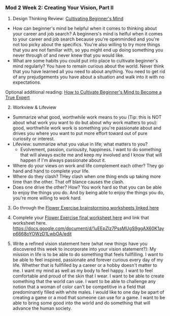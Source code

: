 ### Mod 2 Week 2: Creating Your Vision, Part II <a name="week-2"></a>
1. Design Thinking Review: [Cultivating Beginner's Mind](https://mindfulambition.net/beginners-mind/)

* How can beginner's mind be helpful when it comes to thinking about your career and job search?
  A beginners's mind is helful when it comes to your career and job search because you're openminded and you're not too picky about the specifics. You're also willing to try more things that you are not familiar with, so ypu might end up doing something you never through of and never knew that you would like.
* What are some habits you could put into place to cultivate beginner's mind regularly?
You have to remain curious about the world. Never think that you have learned all you need to about anything. You need to get rid of any prejudgements you have about a situation and walk into it with no expectations.

Optional additional reading: [How to Cultivate Beginner's Mind to Become a True Expert](https://medium.com/better-humans/how-to-cultivate-beginners-mind-to-become-a-true-expert-b2e82953318d)

2. Workview & Lifeview
* Summarize what good, worthwhile work means to you (Tip: this is NOT about what work you want to do but about why work matters to you): good, worthwhile work work is something you're passionate about and drives you where you want to put more effort toward out of pure curiosity or interest.
* Lifeview: summarize what you value in life; what matters to you?
  * Evolvement, passion, curiousity, happiness. I want to do something that will always excite me and keep my involved and I know that will happen if I'm always passionate about it.
* Where do your views on work and life complement each other?
They go hand and hand to complete your life.
* Where do they clash?
THey clash when one thing ends up taking more time than the other. That off blance causes the clash.
* Does one drive the other? How?
You work hard so that you can be able to enjoy the things you do. And by being able to enjoy the things you do, you're more willing to work hard.

3. Go through the [Flower Exercise brainstorming worksheets linked here](https://docs.google.com/document/d/1pLe95AA3y8rxnU-MDnyAVeoqWCxE9__KMDhmPgcd_7c/edit?usp=sharing)

4. Complete your [Flower Exercise final worksheet here](https://docs.google.com/document/d/1ETSoRT-BxMH-cTWzbk1inRESmYHGnpbz0DgBHgmAJ-4/edit?usp=sharing) and link that worksheet here. https://docs.google.com/document/d/1uEEpZlz7PssMUgS9ggAX60K1ayp6668oYOWzD1LwbOA/edit

5. Write a refined vision statement here (what new things have you discovered this week to incorporate into your vision statement?): My mission in life is to be able to do something that feels fullfilling. I want to be able to feel inspired, passionate and forever curious every day of my life. Whether that is fullfilled by a career or a hobby doesn't matter to me. I want my mind as well as my body to feel happy. I want to feel comfortable and proud of the skin that I wear. I want to be able to create something that the world can use. I want to be able to challenge any notion that a woman of color can't be competitive in a field that predominantly filled with white males. I would like to one day be apart of creating a game or a mod that someone can use for a game. I want to be able to bring some good into the world and do something that will advance the human society.
